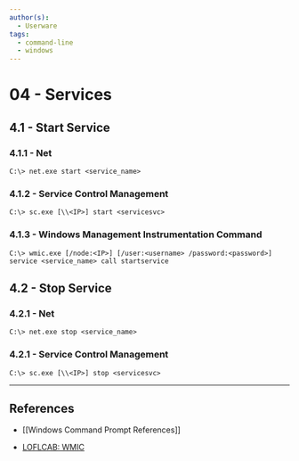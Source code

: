 ```yaml
---
author(s):
  - Userware
tags:
  - command-line
  - windows
---
```

# 04 - Services

## 4.1 - Start Service

### 4.1.1 - Net

```
C:\> net.exe start <service_name>
```

### 4.1.2 - Service Control Management

```
C:\> sc.exe [\\<IP>] start <servicesvc>
```

### 4.1.3 - Windows Management Instrumentation Command

```
C:\> wmic.exe [/node:<IP>] [/user:<username> /password:<password>] service <service_name> call startservice
```

## 4.2 - Stop Service

### 4.2.1 - Net

```
C:\> net.exe stop <service_name>
```

### 4.2.1 - Service Control Management

```
C:\> sc.exe [\\<IP>] stop <servicesvc>
```

---
## References

- [[Windows Command Prompt References]]

- [LOFLCAB: WMIC](https://lofl-project.github.io/loflcab/Binaries/wmic/)